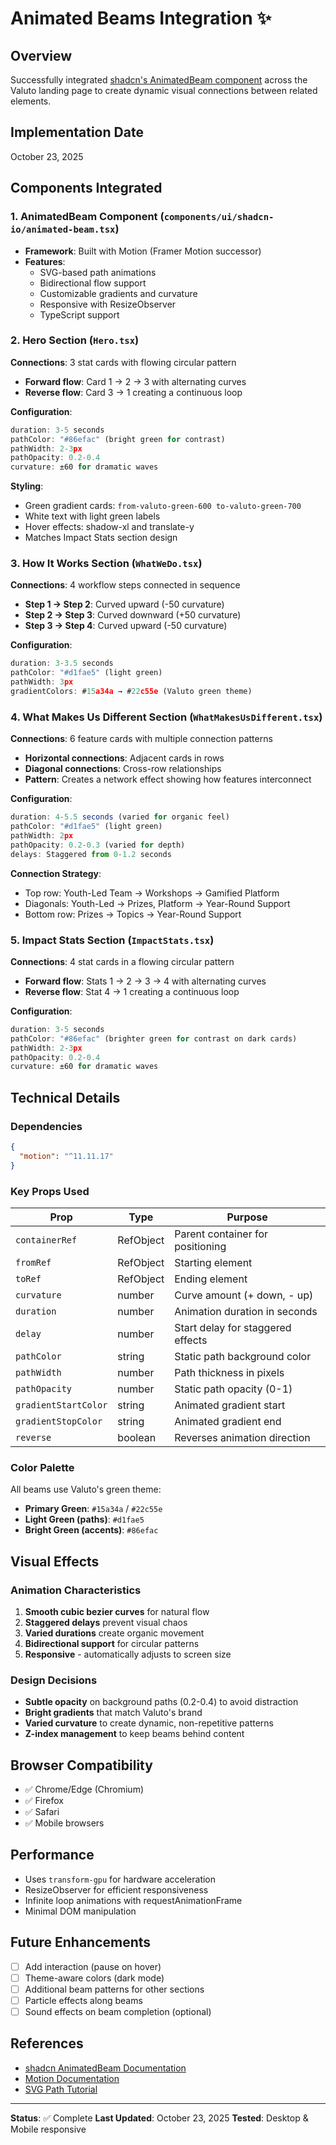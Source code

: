 # Animated Beams Integration ✨

## Overview
Successfully integrated [shadcn's AnimatedBeam component](https://www.shadcn.io/components/special-effects/animated-beam) across the Valuto landing page to create dynamic visual connections between related elements.

## Implementation Date
October 23, 2025

## Components Integrated

### 1. AnimatedBeam Component (`components/ui/shadcn-io/animated-beam.tsx`)
- **Framework**: Built with Motion (Framer Motion successor)
- **Features**: 
  - SVG-based path animations
  - Bidirectional flow support
  - Customizable gradients and curvature
  - Responsive with ResizeObserver
  - TypeScript support

### 2. Hero Section (`Hero.tsx`)
**Connections**: 3 stat cards with flowing circular pattern
- **Forward flow**: Card 1 → 2 → 3 with alternating curves
- **Reverse flow**: Card 3 → 1 creating a continuous loop

**Configuration**:
```typescript
duration: 3-5 seconds
pathColor: "#86efac" (bright green for contrast)
pathWidth: 2-3px
pathOpacity: 0.2-0.4
curvature: ±60 for dramatic waves
```

**Styling**:
- Green gradient cards: `from-valuto-green-600 to-valuto-green-700`
- White text with light green labels
- Hover effects: shadow-xl and translate-y
- Matches Impact Stats section design

### 3. How It Works Section (`WhatWeDo.tsx`)
**Connections**: 4 workflow steps connected in sequence
- **Step 1 → Step 2**: Curved upward (-50 curvature)
- **Step 2 → Step 3**: Curved downward (+50 curvature)
- **Step 3 → Step 4**: Curved upward (-50 curvature)

**Configuration**:
```typescript
duration: 3-3.5 seconds
pathColor: "#d1fae5" (light green)
pathWidth: 3px
gradientColors: #15a34a → #22c55e (Valuto green theme)
```

### 4. What Makes Us Different Section (`WhatMakesUsDifferent.tsx`)
**Connections**: 6 feature cards with multiple connection patterns
- **Horizontal connections**: Adjacent cards in rows
- **Diagonal connections**: Cross-row relationships
- **Pattern**: Creates a network effect showing how features interconnect

**Configuration**:
```typescript
duration: 4-5.5 seconds (varied for organic feel)
pathColor: "#d1fae5" (light green)
pathWidth: 2px
pathOpacity: 0.2-0.3 (varied for depth)
delays: Staggered from 0-1.2 seconds
```

**Connection Strategy**:
- Top row: Youth-Led Team → Workshops → Gamified Platform
- Diagonals: Youth-Led → Prizes, Platform → Year-Round Support
- Bottom row: Prizes → Topics → Year-Round Support

### 5. Impact Stats Section (`ImpactStats.tsx`)
**Connections**: 4 stat cards in a flowing circular pattern
- **Forward flow**: Stats 1 → 2 → 3 → 4 with alternating curves
- **Reverse flow**: Stat 4 → 1 creating a continuous loop

**Configuration**:
```typescript
duration: 3-5 seconds
pathColor: "#86efac" (brighter green for contrast on dark cards)
pathWidth: 2-3px
pathOpacity: 0.2-0.4
curvature: ±60 for dramatic waves
```

## Technical Details

### Dependencies
```json
{
  "motion": "^11.11.17"
}
```

### Key Props Used

| Prop | Type | Purpose |
|------|------|---------|
| `containerRef` | RefObject | Parent container for positioning |
| `fromRef` | RefObject | Starting element |
| `toRef` | RefObject | Ending element |
| `curvature` | number | Curve amount (+ down, - up) |
| `duration` | number | Animation duration in seconds |
| `delay` | number | Start delay for staggered effects |
| `pathColor` | string | Static path background color |
| `pathWidth` | number | Path thickness in pixels |
| `pathOpacity` | number | Static path opacity (0-1) |
| `gradientStartColor` | string | Animated gradient start |
| `gradientStopColor` | string | Animated gradient end |
| `reverse` | boolean | Reverses animation direction |

### Color Palette
All beams use Valuto's green theme:
- **Primary Green**: `#15a34a` / `#22c55e`
- **Light Green (paths)**: `#d1fae5`
- **Bright Green (accents)**: `#86efac`

## Visual Effects

### Animation Characteristics
1. **Smooth cubic bezier curves** for natural flow
2. **Staggered delays** prevent visual chaos
3. **Varied durations** create organic movement
4. **Bidirectional support** for circular patterns
5. **Responsive** - automatically adjusts to screen size

### Design Decisions
- **Subtle opacity** on background paths (0.2-0.4) to avoid distraction
- **Bright gradients** that match Valuto's brand
- **Varied curvature** to create dynamic, non-repetitive patterns
- **Z-index management** to keep beams behind content

## Browser Compatibility
- ✅ Chrome/Edge (Chromium)
- ✅ Firefox
- ✅ Safari
- ✅ Mobile browsers

## Performance
- Uses `transform-gpu` for hardware acceleration
- ResizeObserver for efficient responsiveness
- Infinite loop animations with requestAnimationFrame
- Minimal DOM manipulation

## Future Enhancements
- [ ] Add interaction (pause on hover)
- [ ] Theme-aware colors (dark mode)
- [ ] Additional beam patterns for other sections
- [ ] Particle effects along beams
- [ ] Sound effects on beam completion (optional)

## References
- [shadcn AnimatedBeam Documentation](https://www.shadcn.io/components/special-effects/animated-beam)
- [Motion Documentation](https://motion.dev/)
- [SVG Path Tutorial](https://developer.mozilla.org/en-US/docs/Web/SVG/Tutorial/Paths)

---

**Status**: ✅ Complete
**Last Updated**: October 23, 2025
**Tested**: Desktop & Mobile responsive

